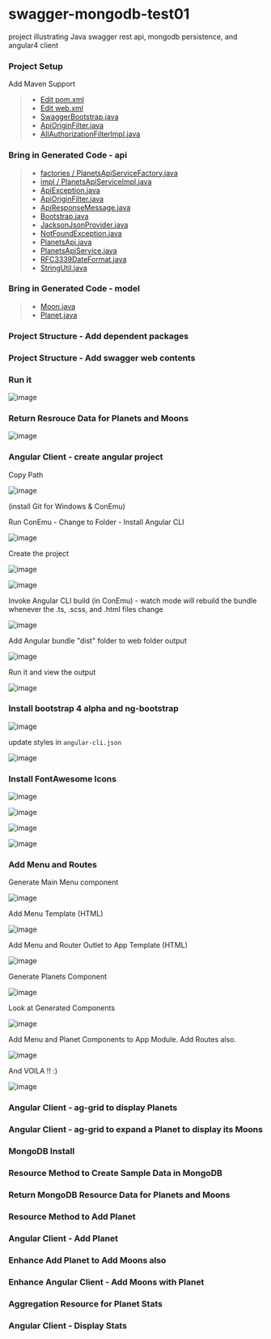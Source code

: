 # swagger-mongodb-test01

project illustrating Java swagger rest api, mongodb persistence, and angular4 client

### Project Setup

Add Maven Support

> * [Edit pom.xml](https://github.com/datumgeek/swagger-mongodb-test01/blob/master/pom.xml)
> * [Edit web.xml](https://github.com/datumgeek/swagger-mongodb-test01/blob/master/web/WEB-INF/web.xml)
> * [SwaggerBootstrap.java](https://github.com/datumgeek/swagger-mongodb-test01/blob/master/src/main/java/com/technicalmedia/SwaggerBootstrap.java)
> * [ApiOriginFilter.java](https://github.com/datumgeek/swagger-mongodb-test01/blob/master/src/main/java/com/technicalmedia/ApiOriginFilter.java)
> * [AllAuthorizationFilterImpl.java](https://github.com/datumgeek/swagger-mongodb-test01/blob/master/src/main/java/com/technicalmedia/AllAuthorizationFilterImpl.java)

### Bring in Generated Code - api

> * [factories / PlanetsApiServiceFactory.java](https://github.com/datumgeek/swagger-mongodb-test01/blob/master/src/main/java/com/technicalmedia/data/universe/api/factories/PlanetsApiServiceFactory.java)
> * [impl / PlanetsApiServiceImpl.java](https://github.com/datumgeek/swagger-mongodb-test01/blob/master/src/main/java/com/technicalmedia/data/universe/api/impl/PlanetsApiServiceImpl.java)
> * [ApiException.java](https://github.com/datumgeek/swagger-mongodb-test01/blob/master/src/main/java/com/technicalmedia/data/universe/api/ApiException.java)
> * [ApiOriginFilter.java](https://github.com/datumgeek/swagger-mongodb-test01/blob/master/src/main/java/com/technicalmedia/data/universe/api/ApiOriginFilter.java)
> * [ApiResponseMessage.java](https://github.com/datumgeek/swagger-mongodb-test01/blob/master/src/main/java/com/technicalmedia/data/universe/api/ApiResponseMessage.java)
> * [Bootstrap.java](https://github.com/datumgeek/swagger-mongodb-test01/blob/master/src/main/java/com/technicalmedia/data/universe/api/Bootstrap.java)
> * [JacksonJsonProvider.java](https://github.com/datumgeek/swagger-mongodb-test01/blob/master/src/main/java/com/technicalmedia/data/universe/api/JacksonJsonProvider.java)
> * [NotFoundException.java](https://github.com/datumgeek/swagger-mongodb-test01/blob/master/src/main/java/com/technicalmedia/data/universe/api/NotFoundException.java)
> * [PlanetsApi.java](https://github.com/datumgeek/swagger-mongodb-test01/blob/master/src/main/java/com/technicalmedia/data/universe/api/PlanetsApi.java)
> * [PlanetsApiService.java](https://github.com/datumgeek/swagger-mongodb-test01/blob/master/src/main/java/com/technicalmedia/data/universe/api/PlanetsApiService.java)
> * [RFC3339DateFormat.java](https://github.com/datumgeek/swagger-mongodb-test01/blob/master/src/main/java/com/technicalmedia/data/universe/api/RFC3339DateFormat.java)
> * [StringUtil.java](https://github.com/datumgeek/swagger-mongodb-test01/blob/master/src/main/java/com/technicalmedia/data/universe/api/StringUtil.java)

### Bring in Generated Code - model

> * [Moon.java](https://github.com/datumgeek/swagger-mongodb-test01/blob/master/src/main/java/com/technicalmedia/data/universe/model/Moon.java)
> * [Planet.java](https://github.com/datumgeek/swagger-mongodb-test01/blob/master/src/main/java/com/technicalmedia/data/universe/model/Planet.java)

### Project Structure - Add dependent packages

### Project Structure - Add swagger web contents

### Run it

![image](https://user-images.githubusercontent.com/22680176/27684934-4d3ec7e2-5c89-11e7-9d63-7797a1c67b5e.png)

### Return Resrouce Data for Planets and Moons

![image](https://user-images.githubusercontent.com/22680176/27786634-2a0db102-5f9f-11e7-8628-d2af68a410d3.png)

### Angular Client - create angular project

Copy Path

![image](https://user-images.githubusercontent.com/22680176/27790862-abd88e40-5faf-11e7-81e7-c90c3194ce5a.png)

(install Git for Windows & ConEmu)

Run ConEmu - Change to Folder - Install Angular CLI

![image](https://user-images.githubusercontent.com/22680176/27791122-c82ef1e6-5fb0-11e7-881d-acfdec3106b6.png)

Create the project

![image](https://user-images.githubusercontent.com/22680176/27791204-2c9ecb24-5fb1-11e7-98c4-1b147e45f3aa.png)

![image](https://user-images.githubusercontent.com/22680176/27791381-f5011ef0-5fb1-11e7-9746-320452f4dc1a.png)

Invoke Angular CLI build (in ConEmu) - watch mode will rebuild the bundle whenever the .ts, .scss, and .html files change

![image](https://user-images.githubusercontent.com/22680176/27792188-c5f93ed6-5fb5-11e7-8e58-b0b49b4eab05.png)

Add Angular bundle "dist" folder to web folder output

![image](https://user-images.githubusercontent.com/22680176/27792499-3ba73916-5fb7-11e7-8996-20c4d2ea385f.png)

Run it and view the output

![image](https://user-images.githubusercontent.com/22680176/27792585-b53da2c4-5fb7-11e7-8e42-724f151db1ca.png)

### Install bootstrap 4 alpha and ng-bootstrap

![image](https://user-images.githubusercontent.com/22680176/27895396-b8fa0c30-61cf-11e7-8042-24e0f4e438dd.png)

update styles in `angular-cli.json`

![image](https://user-images.githubusercontent.com/22680176/27906468-e04cd57a-6200-11e7-90e5-a64b0f7c32b8.png)

### Install FontAwesome Icons

![image](https://user-images.githubusercontent.com/22680176/27907323-761c5226-6204-11e7-816e-64cf365d74e8.png)

![image](https://user-images.githubusercontent.com/22680176/27907358-8f816030-6204-11e7-8a3f-ff69dd0f0e2c.png)

![image](https://user-images.githubusercontent.com/22680176/27907411-ca83116a-6204-11e7-91c7-7c5c8b013c46.png)

![image](https://user-images.githubusercontent.com/22680176/27907554-55180ef2-6205-11e7-8f51-f3fb37298878.png)

### Add Menu and Routes

Generate Main Menu component

![image](https://user-images.githubusercontent.com/22680176/27908390-c3969896-6208-11e7-86e6-48a65fd47806.png)

Add Menu Template (HTML)

![image](https://user-images.githubusercontent.com/22680176/27941070-dd4d3d0c-628b-11e7-8e2a-aab8c07cde32.png)

Add Menu and Router Outlet to App Template (HTML)

![image](https://user-images.githubusercontent.com/22680176/27941104-22ff8a58-628c-11e7-9f5a-28cf2083f0bb.png)

Generate Planets Component

![image](https://user-images.githubusercontent.com/22680176/27941255-f2ba0eb2-628c-11e7-851f-eb12ec818dd4.png)

Look at Generated Components

![image](https://user-images.githubusercontent.com/22680176/27941534-3657b178-628e-11e7-9edd-b6e8d77a570a.png)

Add Menu and Planet Components to App Module.  Add Routes also.

![image](https://user-images.githubusercontent.com/22680176/27941181-9197f540-628c-11e7-927e-2c1ab8f46708.png)

And VOILA !! :)

![image](https://user-images.githubusercontent.com/22680176/27941318-530a9d9a-628d-11e7-8055-7e0656238d92.png)

### Angular Client - ag-grid to display Planets

### Angular Client - ag-grid to expand a Planet to display its Moons

### MongoDB Install

### Resource Method to Create Sample Data in MongoDB

### Return MongoDB Resource Data for Planets and Moons

### Resource Method to Add Planet

### Angular Client - Add Planet

### Enhance Add Planet to Add Moons also

### Enhance Angular Client - Add Moons with Planet

### Aggregation Resource for Planet Stats

### Angular Client - Display Stats
